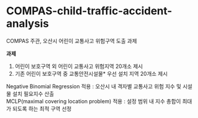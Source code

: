 # COMPAS-child-traffic-accident-analysis
COMPAS 주관, 오산시 어린이 교통사고 위험구역 도출 과제

**과제**
1. 어린이 보호구역 외 어린이 교통사고 위험지역 20개소 제시  
2. 기존 어린이 보호구역 중 교통안전시설물* 우선 설치 지역 20개소 제시  

Negative Binomial Regression 적용 : 오산시 내 격자별 교통사고 위험 지수 및 시설물 설치 필요지수 산출  
MCLP(maximal covering location problem) 적용 : 설정 범위 내 지수 총합이 최대가 되도록 하는 최적 구역 선정 
